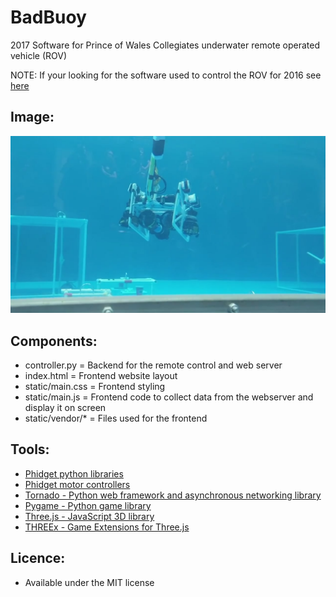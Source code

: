 # BadBuoy 
2017 Software for Prince of Wales Collegiates underwater remote operated vehicle (ROV)

NOTE: If your looking for the software used to control the ROV for 2016 see [here](https://github.com/jackharrhy/bitbot)

## Image:
![Alt text](rov.jpg)

## Components:

* controller.py = Backend for the remote control and web server
* index.html = Frontend website layout
* static/main.css = Frontend styling
* static/main.js = Frontend code to collect data from the webserver and display it on screen
* static/vendor/* = Files used for the frontend

## Tools:

* [Phidget python libraries](https://www.phidgets.com/docs/Language_-_Python)
* [Phidget motor controllers](https://www.phidgets.com/?tier=3&catid=18&pcid=15&prodid=62)
* [Tornado - Python web framework and asynchronous networking library](http://www.tornadoweb.org/en/stable/)
* [Pygame - Python game library](https://www.pygame.org/)
* [Three.js - JavaScript 3D library](https://threejs.org/)
* [THREEx - Game Extensions for Three.js](http://www.threejsgames.com/extensions/)

## Licence:

* Available under the MIT license